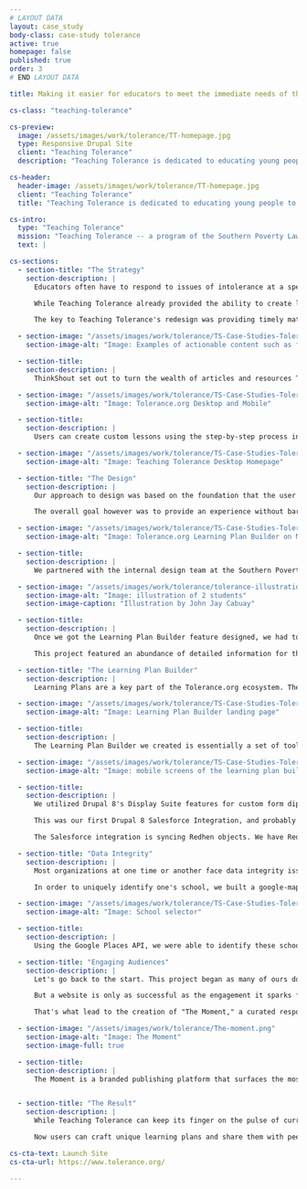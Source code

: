 ```yaml
---
# LAYOUT DATA
layout: case_study
body-class: case-study tolerance
active: true
homepage: false
published: true
order: 3
# END LAYOUT DATA

title: Making it easier for educators to meet the immediate needs of their students.

cs-class: "teaching-tolerance"

cs-preview:
  image: /assets/images/work/tolerance/TT-homepage.jpg
  type: Responsive Drupal Site
  client: "Teaching Tolerance"
  description: "Teaching Tolerance is dedicated to educating young people to become engaged actors in a diverse democracy."

cs-header:
  header-image: /assets/images/work/tolerance/TT-homepage.jpg
  client: "Teaching Tolerance"
  title: "Teaching Tolerance is dedicated to educating young people to become engaged actors in a diverse democracy."

cs-intro:
  type: "Teaching Tolerance"
  mission: "Teaching Tolerance -- a program of the Southern Poverty Law Center -- is committed to providing educators with a multitude of resources and activities that will help to foster a kind and inclusive school climate."
  text: |

cs-sections:
  - section-title: "The Strategy"
    section-description: |
      Educators often have to respond to issues of intolerance at a speed and scale that can be incredibly challenging. News travels quickly, students form opinions and harbor fears, and teachers can feel isolated when trying to make sense of these issues for themselves and their students.

      While Teaching Tolerance already provided the ability to create learning plans around certain themes; they needed their tools to evolve. The world was moving at a pace that their present systems could not address. They needed something that would enable rapid generation and dissemination of new materials, while also surfacing valuable content from the past that has renewed importance.

      The key to Teaching Tolerance's redesign was providing timely materials that let educators turn cultural issues and current events into educational experiences. Additionally, this content and its related interactions needed to be accessible no matter the device users were on.

  - section-image: "/assets/images/work/tolerance/TS-Case-Studies-Tolerance-Actionable-Content-1.png"
    section-image-alt: "Image: Examples of actionable content such as featured articles with a 'Teach This' button that adds content directly to your learning plan."

  - section-title:
    section-description: |
      ThinkShout set out to turn the wealth of articles and resources Tolerance.org had into teachable materials, and did so by creating a guided Learning Plan Builder that makes all content classroom-ready.  Tolerance.org grants free access to thousands of resources -- from video to essays to proven teaching strategies -- and everything within that catalogue is now actionable.

  - section-image: "/assets/images/work/tolerance/TS-Case-Studies-Tolerance-Bullying-Bias-1.png"
    section-image-alt: "Image: Tolerance.org Desktop and Mobile"

  - section-title:
    section-description: |
      Users can create custom lessons using the step-by-step process in the Learning Plan Builder, or they can start with any compelling piece of content they find and build a plan around that. And, because ThinkShout takes a mobile-first approach to all our projects, the site is well-positioned to meet its users where they are in the moment they are inspired.

  - section-image: "/assets/images/work/tolerance/TS-Case-Studies-Tolerance-Desktop-Homepage.png"
    section-image-alt: "Image: Teaching Tolerance Desktop Homepage"

  - section-title: "The Design"
    section-description: |
      Our approach to design was based on the foundation that the user in this case is looking for resources related to a specific topic they wish to address in the classroom.

      The overall goal however was to provide an experience without barriers. Regardless of whether a user is on their phone while riding the train to work or on their desktop at home, they should be able to easily access all resources as well as use them to build learning plans. We wanted a streamlined experience, with everything from magazine articles, lessons, texts, and professional development materials to be easily digestible, searchable, and most importantly, the ability for users to build a plan off of them on the fly.

  - section-image: "/assets/images/work/tolerance/TS-Case-Studies-Tolerance-Learning-Plan-Builder-Mobile-Desktop.png"
    section-image-alt: "Image: Tolerance.org Learning Plan Builder on Mobile and Desktop views"

  - section-title:
    section-description: |
      We partnered with the internal design team at the Southern Poverty Law Center (Teaching Tolerance is a program of the SPLC) to evolve the current Tolerance.org brand to accommodate a modern, content-rich site. While sticking with their current brand's foundation, we explored brand colors and typography treatments that would allow for a design that supports (rather than overshadows) the robust content offered. They also have a beautiful, vast library of photography, and are consistently creating timely and engaging illustration. Those elements are what drive the core visuals of the site.

  - section-image: "/assets/images/work/tolerance/tolerance-illustrations-john-jay-cabuay.jpg"
    section-image-alt: "Image: illustration of 2 students"
    section-image-caption: "Illustration by John Jay Cabuay"

  - section-title:
    section-description: |
      Once we got the Learning Plan Builder feature designed, we had to construct it - which turned out to be a rather complex endeavor! We essentially thought of it as one long form with a progress bar that (as the name implies) tracks your progress as you create a learning plan; highlighting the portion of the plan you are currently viewing. A user can click different titles within the progress bar to jump around to other sections of the Learning Plan Builder. Additionally, we added javascript to handle the AJAX requests that added texts, strategies, and tasks so they could display five items at a time for the user.

      This project featured an abundance of detailed information for the implementation team. But it was executed thank to a very detailed style guide that [Vicki Brown](https://thinkshout.com/team/vicki/) created, along with extensive documentation of the desired interactions.

  - section-title: "The Learning Plan Builder"
    section-description: |
      Learning Plans are a key part of the Tolerance.org ecosystem. They are the bridge between a stagnant piece of content on the site and the classroom. They allow teachers to start with a foundational Text/Article written by Teaching Tolerance, and tailor the presentation of the ideas within the article to their students' grade level, interests, as well as other customizations.

  - section-image: "/assets/images/work/tolerance/TS-Case-Studies-Tolerance-Learning-Plan-Builder-Mobile-Desktop.png"
    section-image-alt: "Image: Learning Plan Builder landing page"

  - section-title:
    section-description: |
      The Learning Plan Builder we created is essentially a set of tools for teachers to explore (through search features), bookmark (create a robust user profile), and transform Teaching Tolerance content into classroom-ready lesson plans. We also created the necessary privacy settings to allow teachers to work on a Learning Plan and save as a draft until they're ready to publish and share it with the world (where it will appear in the Learning Plan index on the site). Or, they can also share it with their colleagues and specific individuals with a link unique to their plan and only visible to them.

  - section-image: "/assets/images/work/tolerance/TS-Case-Studies-Tolerance-Learning-Plan-Mobile-Screens.png"
    section-image-alt: "Image: mobile screens of the learning plan builder"

  - section-title:
    section-description: |
      We utilized Drupal 8's Display Suite features for custom form diplays, as well as custom entity displays, and built a custom entity selection widget for the selection of related materials based on dynamic filters; which displays the option as previews of the materials themselves.

      This was our first Drupal 8 Salesforce Integration, and probably one of the first anywhere, as the [module](https://www.drupal.org/project/salesforce) is still in active development and we had to contribute a great deal of code to make it production-ready. It's a minimal integration, but does include entity relationship synchronization and is currently syncing over 340,000 records between the systems (mostly Contacts and Orgs/Accounts).

      The Salesforce integration is syncing Redhen objects. We have Redhen Contact & Orgs used on Tolerance.org to track incoming constituent information, tie new users to existing constituent data, connect users to the schools where they work and/or study, and provide a platform for sharing and collecting the constituent data managed in Salesforce.

  - section-title: "Data Integrity"
    section-description: |
      Most organizations at one time or another face data integrity issues. It was certainly true of Teaching Tolerance, particularly when it came to the schools listed in their system. Two individuals might use slightly different names or spellings for the same institution ("Thomas Jefferson HS" vs "Thomas Jefferson High School" for example). This makes it especially challenging to match up in a database and would generate multiple duplicates. Conversely, there are a wealth of schools with exactly the same names located in different parts of the country. Treating them as the same leads to all sorts of other problems!

      In order to uniquely identify one's school, we built a google-maps based search/selection tool for users to input their school and attach to their profile.

  - section-image: "/assets/images/work/tolerance/TS-Case-Studies-Tolerance-School-Selector.png"
    section-image-alt: "Image: School selector"

  - section-title:
    section-description: |
      Using the Google Places API, we were able to identify these schools, allowing for clean differentiation and preventing duplication in the backend. All while providing an intuitive, quick, and unobtrusive user interface. We built this tool with code adapted from Google Places documentation, Redhen Orgs, Entity Reference fields, and custom code.

  - section-title: "Engaging Audiences"
    section-description: |
      Let's go back to the start. This project began as many of ours do at ThinkShout: by addressing the needs of the user and providing them with something valuable to make their life easier. That is certainly true in the case of Teaching Tolerance. We set out to make it easier for educators to locate resources that would cultivate empathy in their classrooms and grant students the ability to view the world from multiple perspectives.

      But a website is only as successful as the engagement it sparks from its users. We knew based on our discovery work and research with the Tolerance team that educators struggle to keep up with the pace of the world in which we live, all the while ensuring that they meet the standards of their local school districts.

      That's what lead to the creation of "The Moment," a curated response to anything happening in the news.

  - section-image: "/assets/images/work/tolerance/The-moment.png"
    section-image-alt: "Image: The Moment"
    section-image-full: true

  - section-title:
    section-description: |
      The Moment is a branded publishing platform that surfaces the most important content in response to cultural events. Whether the content is from five years ago or five hours, users get the best that Teaching Tolerance has to offer. And, by linking this content up to the organization's email communication strategy, we ensure that teachers get the materials in their inbox before they know they need it. Now when educators subscribe to this list, they can create first class lessons in a timely manner, send them via email and social, and create a real sense of community in the classrooms across the country.


  - section-title: "The Result"
    section-description: |
      While Teaching Tolerance can keep its finger on the pulse of current events and cultural moments, it's impossible to predict what every individual educator will need in their local communities. Providing these materials free of charge in an extensive library opens up endless possibilities for all educators.

      Now users can craft unique learning plans and share them with peers in their own schools or across the country. Over time, as the online community grows, we hope to build more social tools for teachers to share, comment on, and learn from each other's work. Work that ultimately fosters a more inclusive and kind environment in our schools.

cs-cta-text: Launch Site
cs-cta-url: https://www.tolerance.org/

---
```

